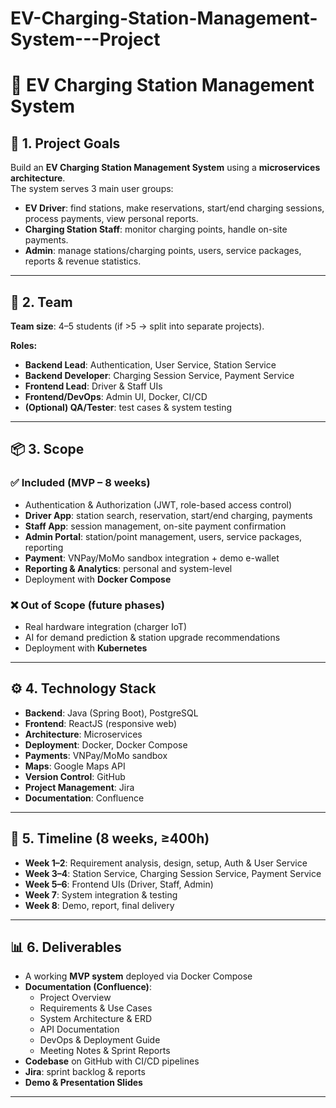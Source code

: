 # EV-Charging-Station-Management-System---Project
# 🚗 EV Charging Station Management System

## 🎯 1. Project Goals
Build an **EV Charging Station Management System** using a **microservices architecture**.  
The system serves 3 main user groups:

- **EV Driver**: find stations, make reservations, start/end charging sessions, process payments, view personal reports.  
- **Charging Station Staff**: monitor charging points, handle on-site payments.  
- **Admin**: manage stations/charging points, users, service packages, reports & revenue statistics.  

---

## 👥 2. Team
**Team size**: 4–5 students (if >5 → split into separate projects).  

**Roles:**
- **Backend Lead**: Authentication, User Service, Station Service  
- **Backend Developer**: Charging Session Service, Payment Service  
- **Frontend Lead**: Driver & Staff UIs  
- **Frontend/DevOps**: Admin UI, Docker, CI/CD  
- **(Optional) QA/Tester**: test cases & system testing  

---

## 📦 3. Scope

### ✅ Included (MVP – 8 weeks)
- Authentication & Authorization (JWT, role-based access control)  
- **Driver App**: station search, reservation, start/end charging, payments  
- **Staff App**: session management, on-site payment confirmation  
- **Admin Portal**: station/point management, users, service packages, reporting  
- **Payment**: VNPay/MoMo sandbox integration + demo e-wallet  
- **Reporting & Analytics**: personal and system-level  
- Deployment with **Docker Compose**  

### ❌ Out of Scope (future phases)
- Real hardware integration (charger IoT)  
- AI for demand prediction & station upgrade recommendations  
- Deployment with **Kubernetes**  

---

## ⚙️ 4. Technology Stack
- **Backend**: Java (Spring Boot), PostgreSQL  
- **Frontend**: ReactJS (responsive web)  
- **Architecture**: Microservices  
- **Deployment**: Docker, Docker Compose  
- **Payments**: VNPay/MoMo sandbox  
- **Maps**: Google Maps API  
- **Version Control**: GitHub  
- **Project Management**: Jira  
- **Documentation**: Confluence  

---

## 📅 5. Timeline (8 weeks, ≥400h)
- **Week 1–2**: Requirement analysis, design, setup, Auth & User Service  
- **Week 3–4**: Station Service, Charging Session Service, Payment Service  
- **Week 5–6**: Frontend UIs (Driver, Staff, Admin)  
- **Week 7**: System integration & testing  
- **Week 8**: Demo, report, final delivery  

---

## 📊 6. Deliverables
- A working **MVP system** deployed via Docker Compose  
- **Documentation (Confluence)**:  
  - Project Overview  
  - Requirements & Use Cases  
  - System Architecture & ERD  
  - API Documentation  
  - DevOps & Deployment Guide  
  - Meeting Notes & Sprint Reports  
- **Codebase** on GitHub with CI/CD pipelines  
- **Jira**: sprint backlog & reports  
- **Demo & Presentation Slides**  

---
